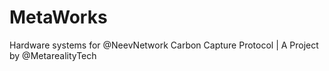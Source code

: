# MetaWorks
Hardware systems for @NeevNetwork Carbon Capture Protocol | A Project by @MetarealityTech

